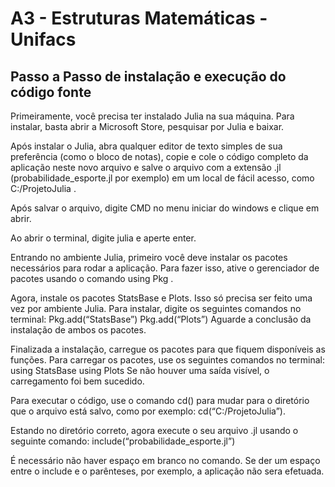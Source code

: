 # A3 - Estruturas Matemáticas - Unifacs

## Passo a Passo de instalação e execução do código fonte

Primeiramente, você precisa ter instalado Julia na sua máquina. Para instalar, basta abrir a Microsoft Store, pesquisar por Julia e baixar.

Após instalar o Julia, abra qualquer editor de texto simples de sua preferência (como o bloco de notas), copie e cole o código completo da aplicação neste novo arquivo e salve o arquivo com a extensão .jl (probabilidade_esporte.jl por exemplo) em um local de fácil acesso, como C:/ProjetoJulia .

Após salvar o arquivo, digite CMD no menu iniciar do windows e clique em abrir.

Ao abrir o terminal, digite julia e aperte enter.

Entrando no ambiente Julia, primeiro você deve instalar os pacotes necessários para rodar a aplicação. Para fazer isso, ative o gerenciador de pacotes usando o comando using Pkg .

Agora, instale os pacotes StatsBase e Plots. Isso só precisa ser feito uma vez por ambiente Julia. Para instalar, digite os seguintes comandos no terminal:
Pkg.add(“StatsBase”)
Pkg.add(“Plots”)
Aguarde a conclusão da instalação de ambos os pacotes.

Finalizada a instalação, carregue os pacotes para que fiquem disponíveis as funções. Para carregar os pacotes, use os seguintes comandos no terminal:
using StatsBase
using Plots
Se não houver uma saída visível, o carregamento foi bem sucedido.

Para executar o código, use o comando cd() para mudar para o diretório que o arquivo está salvo, como por exemplo: cd(“C:/ProjetoJulia”).

Estando no diretório correto, agora execute o seu arquivo .jl usando o seguinte comando:
include(“probabilidade_esporte.jl”)

É necessário não haver espaço em branco no comando. Se der um espaço entre o include e o parênteses, por exemplo, a aplicação não sera efetuada.
